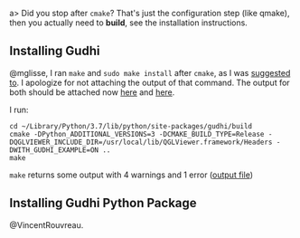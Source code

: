 a> Did you stop after `cmake`? That's just the configuration step (like qmake), then you actually need to **build**, see the installation instructions.

## Installing Gudhi

@mglisse, I ran `make` and `sudo make install` after `cmake`, as I was [suggested to](#https://github.com/GUDHI/gudhi-devel/issues/241#issuecomment-596572300). I apologize for not attaching the output of that command. The output for both should be attached now [here](#https://github.com/ChemGuy88/oda/blob/master/gudhiTroubleshooting/makeOutput.txt) and [here](#https://github.com/ChemGuy88/oda/blob/master/gudhiTroubleshooting/makeInstallOutput.txt).

I run:

```
cd ~/Library/Python/3.7/lib/python/site-packages/gudhi/build
cmake -DPython_ADDITIONAL_VERSIONS=3 -DCMAKE_BUILD_TYPE=Release -DQGLVIEWER_INCLUDE_DIR=/usr/local/lib/QGLViewer.framework/Headers -DWITH_GUDHI_EXAMPLE=ON ..
make
```

`make` returns some output with 4 warnings and 1 error ([output file](#))

## Installing Gudhi Python Package

@VincentRouvreau.
